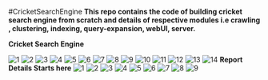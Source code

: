 #CricketSearchEngine
**This repo contains the code of building cricket search engine from scratch and details of respective modules i.e crawling , clustering, indexing, query-expansion, webUI, server.**


**Cricket Search Engine**

![1](Screenshot/ppt1.png)
![2](Screenshot/ppt2.png)
![3](Screenshot/ppt3.png)
![4](Screenshot/ppt4.png)
![5](Screenshot/ppt5.png)
![6](Screenshot/ppt6.png)
![7](Screenshot/ppt7.png)
![8](Screenshot/ppt8.png)
![9](Screenshot/ppt9.png)
![10](Screenshot/ppt10.png)
![11](Screenshot/ppt11.png)
![12](Screenshot/ppt12.png)
![13](Screenshot/ppt13.png)
![14](Screenshot/ppt14.png)
**Report Details Starts here**
![1](Screenshot/1.png)
![2](Screenshot/2.png)
![3](Screenshot/3.png)
![4](Screenshot/4.png)
![5](Screenshot/5.png)
![6](Screenshot/6.png)
![7](Screenshot/7.png)
![8](Screenshot/8.png)
![9](Screenshot/9.png)
